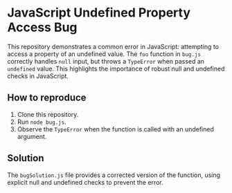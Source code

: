 # JavaScript Undefined Property Access Bug

This repository demonstrates a common error in JavaScript: attempting to access a property of an undefined value. The `foo` function in `bug.js` correctly handles `null` input, but throws a `TypeError` when passed an `undefined` value.  This highlights the importance of robust null and undefined checks in JavaScript.

## How to reproduce

1. Clone this repository.
2. Run `node bug.js`.
3. Observe the `TypeError` when the function is called with an undefined argument.

## Solution

The `bugSolution.js` file provides a corrected version of the function, using explicit null and undefined checks to prevent the error.